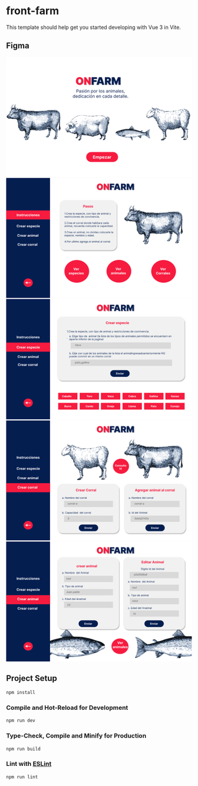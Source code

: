 # front-farm

This template should help get you started developing with Vue 3 in Vite.

## Figma

![Inicio](./src/assets/img/MacBook%20Pro%2016_%20-%205.png)
![Inicio crear](./src/assets/img/MacBook%20Pro%2016_%20-%206.png)
![crear tipo](./src/assets/img/MacBook%20Pro%2016_%20-%207.png)
![Crear Corral](./src/assets/img/MacBook%20Pro%2016_%20-%208.png)
![Crear Animal](./src/assets/img/MacBook%20Pro%2016_%20-%209.png)

## Project Setup

```sh
npm install
```

### Compile and Hot-Reload for Development

```sh
npm run dev
```

### Type-Check, Compile and Minify for Production

```sh
npm run build
```

### Lint with [ESLint](https://eslint.org/)

```sh
npm run lint
```
